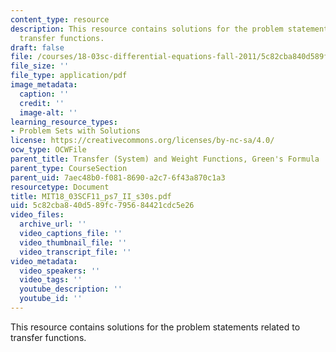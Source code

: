 ```yaml
---
content_type: resource
description: This resource contains solutions for the problem statements related to
  transfer functions.
draft: false
file: /courses/18-03sc-differential-equations-fall-2011/5c82cba840d589fc795684421cdc5e26_MIT18_03SCF11_ps7_II_s30s.pdf
file_size: ''
file_type: application/pdf
image_metadata:
  caption: ''
  credit: ''
  image-alt: ''
learning_resource_types:
- Problem Sets with Solutions
license: https://creativecommons.org/licenses/by-nc-sa/4.0/
ocw_type: OCWFile
parent_title: Transfer (System) and Weight Functions, Green's Formula
parent_type: CourseSection
parent_uid: 7aec48b0-f081-8690-a2c7-6f43a870c1a3
resourcetype: Document
title: MIT18_03SCF11_ps7_II_s30s.pdf
uid: 5c82cba8-40d5-89fc-7956-84421cdc5e26
video_files:
  archive_url: ''
  video_captions_file: ''
  video_thumbnail_file: ''
  video_transcript_file: ''
video_metadata:
  video_speakers: ''
  video_tags: ''
  youtube_description: ''
  youtube_id: ''
---
```

This resource contains solutions for the problem statements related to transfer functions.